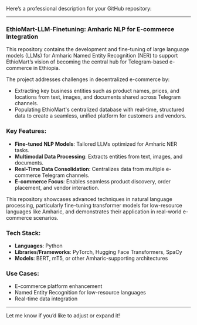 Here’s a professional description for your GitHub repository:

---

### EthioMart-LLM-Finetuning: Amharic NLP for E-commerce Integration  

This repository contains the development and fine-tuning of large language models (LLMs) for Amharic Named Entity Recognition (NER) to support EthioMart’s vision of becoming the central hub for Telegram-based e-commerce in Ethiopia.  

The project addresses challenges in decentralized e-commerce by:  
- Extracting key business entities such as product names, prices, and locations from text, images, and documents shared across Telegram channels.  
- Populating EthioMart's centralized database with real-time, structured data to create a seamless, unified platform for customers and vendors.  

### Key Features:  
- **Fine-tuned NLP Models**: Tailored LLMs optimized for Amharic NER tasks.  
- **Multimodal Data Processing**: Extracts entities from text, images, and documents.  
- **Real-Time Data Consolidation**: Centralizes data from multiple e-commerce Telegram channels.  
- **E-commerce Focus**: Enables seamless product discovery, order placement, and vendor interaction.  

This repository showcases advanced techniques in natural language processing, particularly fine-tuning transformer models for low-resource languages like Amharic, and demonstrates their application in real-world e-commerce scenarios.  

### Tech Stack:  
- **Languages**: Python  
- **Libraries/Frameworks**: PyTorch, Hugging Face Transformers, SpaCy  
- **Models**: BERT, mT5, or other Amharic-supporting architectures  

### Use Cases:  
- E-commerce platform enhancement  
- Named Entity Recognition for low-resource languages  
- Real-time data integration  

--- 

Let me know if you’d like to adjust or expand it!
